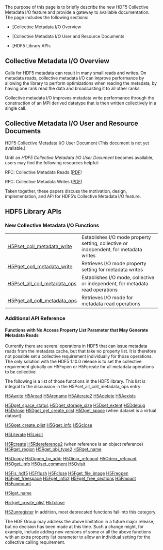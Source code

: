The purpose of this page is to briefly describe the new HDF5 Collective Metadata I/O feature and provide a gateway to available documentation. The page includes the following sections:

* [Collective Metadata I/O Overview 

* [Collective Metadata I/O User and Resource Documents 

* [HDF5 Library APIs

## Collective Metadata I/O Overview

Calls for HDF5 metadata can result in many small reads and writes. On metadata reads, collective metadata I/O can improve performance by allowing the library to perform optimizations when reading the metadata, by having one rank read the data and broadcasting it to all other ranks.

Collective metadata I/O improves metadata write performance through the construction of an MPI derived datatype that is then written collectively in a single call.

## Collective Metadata I/O User and Resource Documents

HDF5 Collective Metadata I/O User Document (This document is not yet available.)

Until an *HDF5 Collective Metadata I/O User Document* becomes available, users may find the following resources helpful:

RFC: Collective Metadata Reads ([PDF](https://docs.hdfgroup.org/hdf5/rfc/RFC-CollectiveMetadataReads.pdf))

RFC: Collective Metadata Writes ([PDF](https://docs.hdfgroup.org/hdf5/rfc/RFC-CollectiveMetadataWrites.pdf))

Taken together, these papers discuss the motivation, design, implementation, and API for HDF5’s Collective Metadata I/O feature.

## HDF5 Library APIs

### New Collective Metadata I/O Functions

|                   |                                                              |
| ----------------- | ------------------------------------------------------------ |
| [H5Pset_coll_metadata_write](https://docs.hdfgroup.org/hdf5/v1_14/group___f_a_p_l.html#ga6380f9929cf42c8203813f7e72dde35c) | Establishes I/O mode property setting, collective or independent, for metadata writes |
| [H5Pget_coll_metadata_write](https://docs.hdfgroup.org/hdf5/v1_14/group___f_a_p_l.html#gac83ab4e788a5b6e0d578f40ca67d8d00) | Retrieves I/O mode property setting for metadata writes | 
| [H5Pset_all_coll_metadata_ops](https://docs.hdfgroup.org/hdf5/v1_14/group___g_a_p_l.html#ga5bc0b1fc7e1e3961bf0b441e722949eb) | Establishes I/O mode, collective or independent, for metadata read operations | 
| [H5Pget_all_coll_metadata_ops](https://docs.hdfgroup.org/hdf5/v1_14/group___g_a_p_l.html#ga8792cbe7eeace1382f588ed12a92092a) | Retrieves I/O mode for metadata read operations |

### Additional API Reference

#### Functions with No Access Property List Parameter that May Generate Metadata Reads

Currently there are several operations in HDF5 that can issue metadata reads from the metadata cache, but that take no property list. It is therefore not possible set a collective requirement individually for those operations. The only solution with the HDF5 1.10.0 release is to set the collective requirement globally on H5Fopen or H5Fcreate for all metadata operations to be collective.

The following is a list of those functions in the HDF5 library. This list is integral to the discussion in the H5Pset_all_coll_metadata_ops entry:

[H5Awrite](https://docs.hdfgroup.org/hdf5/v1_14/group___h5_a.html#gab70871e205d57450c83efd9912be2b5c)
[H5Aread](https://docs.hdfgroup.org/hdf5/v1_14/group___h5_a.html#gaacb27a997f7c98e8a833d0fd63b58f1c)
[H5Arename](https://docs.hdfgroup.org/hdf5/v1_14/group___h5_a.html#ga490dcd6db246c1fda7295badfce28203)
[H5Aiterate2](https://docs.hdfgroup.org/hdf5/v1_14/group___h5_a.html#ga9315a22b60468b6e996559b1b8a77251)
[H5Adelete](https://docs.hdfgroup.org/hdf5/v1_14/group___h5_a.html#gada9fa3d6db52329f1fd55662de6ff6ba)
[H5Aexists](https://docs.hdfgroup.org/hdf5/v1_14/group___h5_a.html#ga293b5be270d90cd5e47f782ca9aec80b)

[H5Dget_space_status](https://docs.hdfgroup.org/hdf5/v1_14/group___h5_d.html#ga7639ef5c12cb906c71670ce73b856a4c)
[H5Dget_storage_size](https://docs.hdfgroup.org/hdf5/v1_14/group___h5_d.html#gafb249479a493e80891f0c7f5d8a91b00)
[H5Dset_extent](https://docs.hdfgroup.org/hdf5/v1_14/group___h5_d.html#gad31e1e0129f4520c531ce524de2a056f)
[H5Ddebug](url)
[H5Dclose](https://docs.hdfgroup.org/hdf5/v1_14/group___h5_d.html#gae47c3f38db49db127faf221624c30609)
[H5Dget_get_create_plist](url)
[H5Dget_space](https://docs.hdfgroup.org/hdf5/v1_14/group___h5_d.html#gad42a46be153d895d8c28a11ebf5a0d0a) (when dataset is a virtual dataset)

[H5Gget_create_plist](https://docs.hdfgroup.org/hdf5/v1_14/group___h5_g.html#ga0b959a53cbffa48f5d68ce33b43b7ed8)
[H5Gget_info](https://docs.hdfgroup.org/hdf5/v1_14/group___j_h5_g.html#gaece6d1057c42630d336dad0f3915b337)
[H5Gclose](https://docs.hdfgroup.org/hdf5/v1_14/group___h5_g.html#ga8dbe20b390d2504f0bd3589ed8f4e221)

[H5Literate](https://docs.hdfgroup.org/hdf5/v1_14/group___j_h5_l.html#ga4e9e84159546db7f17d3d0c6ee709371)
[H5Lvisit](https://docs.hdfgroup.org/hdf5/v1_14/group___t_r_a_v.html#gac0558936502924d9e898d8b6e041ed69)

[H5Rcreate](https://docs.hdfgroup.org/hdf5/v1_14/group___h5_r.html#ga0ac6997b5de26b11d91a95de2869950d)
[H5Rdereference2](https://docs.hdfgroup.org/hdf5/v1_14/group___h5_r.html#ga9b09586f7b6ec708434dd8f95f58a9b7) (when reference is an object reference)
[H5Rget_region](https://docs.hdfgroup.org/hdf5/v1_14/group___h5_r.html#ga1702d609e85b9edd3d1e526a0276484f)
[H5Rget_obj_type2](https://docs.hdfgroup.org/hdf5/v1_14/group___h5_r.html#ga766e39a76bcdd68dc514425353eff807)
[H5Rget_name](https://docs.hdfgroup.org/hdf5/v1_14/group___h5_r.html#ga4c112c388f697324270fd085100dccaa)

[H5Ocopy](https://docs.hdfgroup.org/hdf5/v1_14/group___h5_o.html#gaa94449be6f67f499be5ddd3fc44f4225)
[H5Oopen_by_addr](https://docs.hdfgroup.org/hdf5/v1_14/group___h5_o.html#ga137f3823adab4daaaf8fe87b40453fa2)
[H5Oincr_refcount](https://docs.hdfgroup.org/hdf5/v1_14/group___h5_o.html#ga2086bad6c3cd2a711c306a48c093ff55)
[H5Odecr_refcount](https://docs.hdfgroup.org/hdf5/v1_14/group___h5_o.html#ga60c20da5e244c28a653d4fa23d316b44)
[H5Oget_info](https://docs.hdfgroup.org/hdf5/v1_14/group___h5_o.html#gaf4f302a33faba9e1c2b5f64c62ca4ed5)
[H5Oset_comment](https://docs.hdfgroup.org/hdf5/v1_14/group___h5_o.html#ga8b5cf8e916204e29616516046121f631)
[H5Ovisit](https://docs.hdfgroup.org/hdf5/v1_14/group___h5_o.html#ga5ce86255fcc34ceaf84a62551cd24233)

[H5Fis_hdf5](https://docs.hdfgroup.org/hdf5/v1_14/group___h5_f.html#ga6055c2ea3438bd4aaf221eba66843225)
[H5Fflush](https://docs.hdfgroup.org/hdf5/v1_14/group___h5_f.html#gae686870f0a276c4d06bbc667b2c24124)
[H5Fclose](https://docs.hdfgroup.org/hdf5/v1_14/group___h5_f.html#gac55cd91d80822e4f8c2a7f04ea71b124)
[H5Fget_file_image](https://docs.hdfgroup.org/hdf5/v1_14/group___h5_f.html#gadc53f4e76b1199cb5d2a8cb7fbb114ad)
[H5Freopen](https://docs.hdfgroup.org/hdf5/v1_14/group___h5_f.html#ga3f213eb05c5419d63ba168c30036e47b)
[H5Fget_freespace](https://docs.hdfgroup.org/hdf5/v1_14/group___h5_f.html#ga3ef2673183567543346668a8f1eca2e9)
[H5Fget_info2](https://docs.hdfgroup.org/hdf5/v1_14/group___h5_f.html#gaced8c09c1559636a9c3f33dff3f4520e)
[H5Fget_free_sections](https://docs.hdfgroup.org/hdf5/v1_14/group___h5_f.html#gab9cbf1a45f9dcda34b43f985b7848434)
[H5Fmount](https://docs.hdfgroup.org/hdf5/v1_14/group___h5_f.html#ga7c4865fd36ee25d839725252150bb53b)
[H5Funmount](https://docs.hdfgroup.org/hdf5/v1_14/group___h5_f.html#gae8f807d3f04a33f132ffb6c5295e897f)

[H5Iget_name](https://docs.hdfgroup.org/hdf5/v1_14/group___h5_i.html#ga9c84a8dc29566b82b6d1ff7a6e6828f1)

[H5Tget_create_plist](https://docs.hdfgroup.org/hdf5/v1_14/group___h5_t.html#ga6802c22c6e90216aa839a4a83909a54c)
[H5Tclose](https://docs.hdfgroup.org/hdf5/v1_14/group___h5_t.html#gafcba4db244f6a4d71e99c6e72b8678f0)

[H5Zunregister](https://docs.hdfgroup.org/hdf5/v1_14/group___h5_z.html#ga6b8bcdde70c9256c50c7c62ba66380f8)
In addition, most deprecated functions fall into this category.

The HDF Group may address the above limitation in a future major release, but no decision has been made at this time. Such a change might, for example, include adding new versions of some or all the above functions with an extra property list parameter to allow an individual setting for the collective calling requirement.
